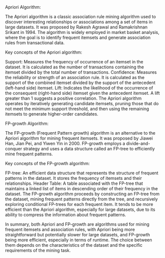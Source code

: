 Apriori Algorithm:

The Apriori algorithm is a classic association rule mining algorithm used to discover interesting relationships or associations among a set of items in large datasets. It was proposed by Rakesh Agrawal and Ramakrishnan Srikant in 1994. The algorithm is widely employed in market basket analysis, where the goal is to identify frequent itemsets and generate association rules from transactional data.

Key concepts of the Apriori algorithm:

Support: Measures the frequency of occurrence of an itemset in the dataset. It is calculated as the number of transactions containing the itemset divided by the total number of transactions.
Confidence: Measures the reliability or strength of an association rule. It is calculated as the support of the combined itemset divided by the support of the antecedent (left-hand side) itemset.
Lift: Indicates the likelihood of the occurrence of the consequent (right-hand side) itemset given the antecedent itemset. A lift greater than 1 suggests a positive correlation.
The Apriori algorithm operates by iteratively generating candidate itemsets, pruning those that do not meet the minimum support threshold, and then using the remaining itemsets to generate higher-order candidates.

FP-growth Algorithm:

The FP-growth (Frequent Pattern growth) algorithm is an alternative to the Apriori algorithm for mining frequent itemsets. It was proposed by Jiawei Han, Jian Pei, and Yiwen Yin in 2000. FP-growth employs a divide-and-conquer strategy and uses a data structure called an FP-tree to efficiently mine frequent patterns.

Key concepts of the FP-growth algorithm:

FP-tree: An efficient data structure that represents the structure of frequent patterns in the dataset. It stores the frequency of itemsets and their relationships.
Header Table: A table associated with the FP-tree that maintains a linked list of items in descending order of their frequency in the dataset.
The FP-growth algorithm proceeds by constructing an FP-tree from the dataset, mining frequent patterns directly from the tree, and recursively exploring conditional FP-trees for each frequent item. It tends to be more efficient than the Apriori algorithm, especially for large datasets, due to its ability to compress the information about frequent patterns.

In summary, both Apriori and FP-growth are algorithms used for mining frequent itemsets and association rules, with Apriori being more straightforward but potentially slower for large datasets, and FP-growth being more efficient, especially in terms of runtime. The choice between them depends on the characteristics of the dataset and the specific requirements of the mining task.
